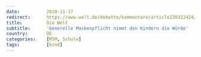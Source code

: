 ```yaml
---
date:          2020-11-17
redirect:      https://www.welt.de/debatte/kommentare/article220322424/Generelle-Maskenpflicht-nimmt-den-Kindern-die-Wuerde.html
title:         Die Welt
subtitle:      'Generelle Maskenpflicht nimmt den Kindern die Würde'
country:       DE
categories:    [MSM, Schule]
tags:          [kind]
---
```

